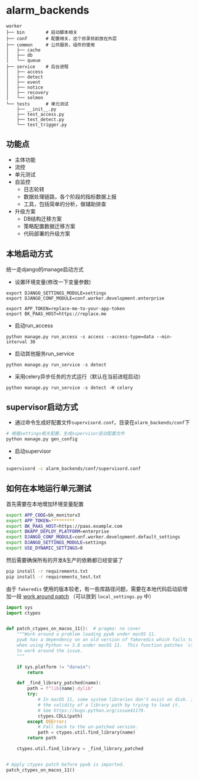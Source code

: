 # alarm_backends 

```
worker
├── bin        # 启动脚本相关
├── conf       # 配置相关，这个目录目前放在外层
├── common     # 公共服务，组件的使用
│   ├── cache
│   ├── db
│   └── queue
├── service    # 后台进程
│   ├── access
│   ├── detect
│   ├── event
│   ├── notice
│   ├── recovery
│   └── selmon
└── tests      # 单元测试
    ├── __init__.py
    ├── test_access.py
    ├── test_detect.py
    └── test_trigger.py

```


## 功能点
- 主体功能
- 流控
- 单元测试
- 自监控
    - 日志轮转
    - 数据处理链路，各个阶段的指标数据上报
    - 工具，包括简单的分析，做辅助排查
- 升级方案
    - DB结构迁移方案
    - 策略配置数据迁移方案
    - 代码部署的升级方案


## 本地启动方式
统一走django的manage启动方式

- 设置环境变量(修改一下变量参数)

```
export DJANGO_SETTINGS_MODULE=settings
export DJANGO_CONF_MODULE=conf.worker.development.enterprise

export APP_TOKEN=replace-me-to-your-app-token
export BK_PAAS_HOST=https://replace.me
```

- 启动run_access

```
python manage.py run_access -s access --access-type=data --min-interval 30
```

- 启动其他服务run_service

```
python manage.py run_service -s detect
```

- 采用celery异步任务的方式运行（默认在当前进程启动）

```
python manage.py run_service -s detect -H celery
```


## supervisor启动方式

- 通过命令生成好配置文件`supervisord.conf`，目录在`alarm_backends/conf`下

```bash
# 根据settings相关配置，生成supervisor启动配置文件
python manage.py gen_config
```

- 启动supervisor
- 
```bash
supervisord -c alarm_backends/conf/supervisord.conf
``` 

## 如何在本地运行单元测试

首先需要在本地增加环境变量配置

```bash
export APP_CODE=bk_monitorv3
export APP_TOKEN=*********
export BK_PAAS_HOST=https://paas.example.com
export BKAPP_DEPLOY_PLATFORM=enterprise
export DJANGO_CONF_MODULE=conf.worker.development.default_settings
export DJANGO_SETTINGS_MODULE=settings
export USE_DYNAMIC_SETTINGS=0
```

然后需要确保所有的开发&生产的依赖都已经安装了
```bash
pip install -r requirements.txt
pip install -r requirements_test.txt
```

由于 `fakeredis` 使用的版本较老，有一些库路径问题，需要在本地代码启动前增加一段 [work around patch](https://github.com/webrecorder/pywb/issues/616#issuecomment-789713811) （可以放到 `local_settings.py` 中）

```python
import sys
import ctypes


def patch_ctypes_on_macos_11():  # pragma: no cover
    """Work around a problem loading pywb under macOS 11.
    pywb has a dependency on an old version of fakeredis which fails to load
    when using Python <= 3.8 under macOS 11.  This function patches `ctypes.util.find_library`
    to work around the issue.
    """

    if sys.platform != "darwin":
        return

    def _find_library_patched(name):
        path = f"lib{name}.dylib"
        try:
            # In macOS 11, some system libraries don't exist on disk. Instead you test
            # the validity of a library path by trying to load it.
            # See https://bugs.python.org/issue41179.
            ctypes.CDLL(path)
        except OSError:
            # Fall back to the un-patched version.
            path = ctypes.util.find_library(name)
        return path

    ctypes.util.find_library = _find_library_patched


# Apply ctypes patch before pywb is imported.
patch_ctypes_on_macos_11()
```